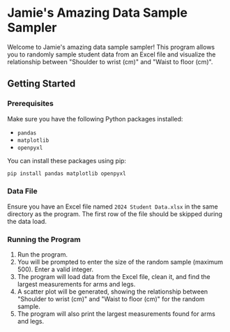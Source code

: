 # Jamie's Amazing Data Sample Sampler

Welcome to Jamie's amazing data sample sampler! This program allows you to randomly sample student data from an Excel file and visualize the relationship between "Shoulder to wrist (cm)" and "Waist to floor (cm)". 

## Getting Started

### Prerequisites

Make sure you have the following Python packages installed:
- `pandas`
- `matplotlib`
- `openpyxl`

You can install these packages using pip:

```bash
pip install pandas matplotlib openpyxl
```

### Data File

Ensure you have an Excel file named `2024 Student Data.xlsx` in the same directory as the program. The first row of the file should be skipped during the data load.

### Running the Program

1. Run the program.
2. You will be prompted to enter the size of the random sample (maximum 500). Enter a valid integer.
3. The program will load data from the Excel file, clean it, and find the largest measurements for arms and legs.
4. A scatter plot will be generated, showing the relationship between "Shoulder to wrist (cm)" and "Waist to floor (cm)" for the random sample.
5. The program will also print the largest measurements found for arms and legs.
